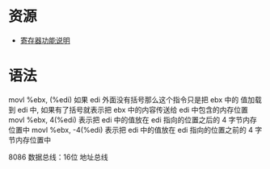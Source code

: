 # 资源

* [寄存器功能说明](http://cs.fjzs.edu.cn/ketang/hbyy/registers.htm)

# 语法

movl %ebx, (%edi) 如果 edi 外面没有括号那么这个指令只是把 ebx 中的 值加载到 edi 中, 如果有了括号就表示把 ebx 中的内容传送给 edi 中包含的内存位置
movl %ebx, 4(%edi) 表示把 edi 中的值放在 edi 指向的位置之后的 4 字节内存位置中
movl %ebx, -4(%edi) 表示把 edi 中的值放在 edi 指向的位置之前的 4 字节内存位置中 

8086 数据总线：16位 地址总线